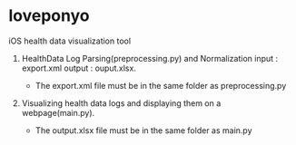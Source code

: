 # loveponyo
iOS health data visualization tool

1. HealthData Log Parsing(preprocessing.py) and Normalization input : export.xml output : ouput.xlsx.
   - The export.xml file must be in the same folder as preprocessing.py

2. Visualizing health data logs and displaying them on a webpage(main.py).
   - The output.xlsx file must be in the same folder as main.py
